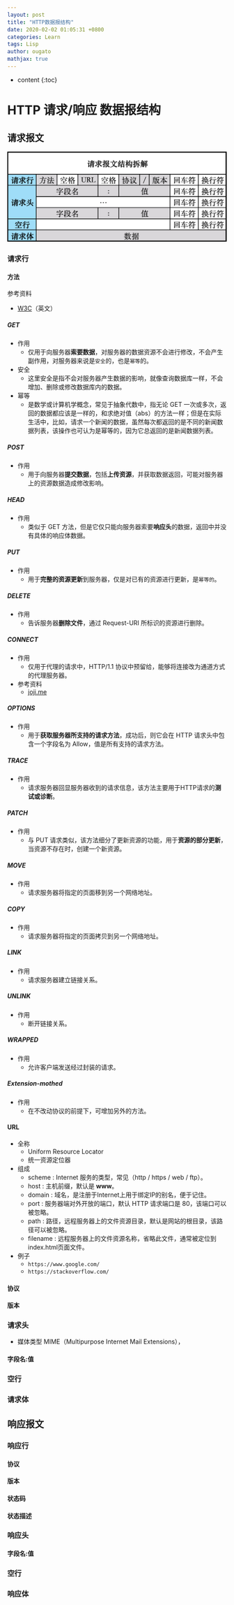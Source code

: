 ```yaml
---
layout: post
title: "HTTP数据报结构"
date: 2020-02-02 01:05:31 +0800
categories: Learn
tags: Lisp
author: ougato
mathjax: true
---
```


* content
{:toc}




# HTTP 请求/响应 数据报结构

## 请求报文

![请求报文结构](https://raw.githubusercontent.com/ougato/ougato.github.io/master/_image/http/http-request-datagram.png)

### 请求行

#### 方法

参考资料
* [W3C](https://www.w3.org/Protocols/rfc2616/rfc2616-sec9.html)（英文）

##### GET
* 作用
    * 仅用于向服务器**索要数据**，对服务器的数据资源不会进行修改，不会产生副作用，对服务器来说是`安全`的，也是`幂等`的。
* 安全
    * 这里安全是指不会对服务器产生数据的影响，就像查询数据库一样，不会增加、删除或修改数据库内的数据。
* 幂等
    * 是数学或计算机学概念，常见于抽象代数中，指无论 GET 一次或多次，返回的数据都应该是一样的，和求绝对值（abs）的方法一样；但是在实际生活中，比如，请求一个新闻的数据，虽然每次都返回的是不同的新闻数据列表，该操作也可认为是幂等的，因为它总返回的是新闻数据列表。

##### POST
* 作用
    * 用于向服务器**提交数据**，包括**上传资源**，并获取数据返回，可能对服务器上的资源数据造成修改影响。

##### HEAD
* 作用
    * 类似于 GET 方法，但是它仅只能向服务器索要**响应头**的数据，返回中并没有具体的响应体数据。

##### PUT
* 作用
    * 用于**完整的资源更新**到服务器，仅是对已有的资源进行更新，是`幂等的`。

##### DELETE
* 作用
    * 告诉服务器**删除文件**，通过 Request-URI 所标识的资源进行删除。

##### CONNECT
* 作用
    * 仅用于代理的请求中，HTTP/1.1 协议中预留给，能够将连接改为通道方式的代理服务器。
* 参考资料
    * [joji.me](https://www.joji.me/zh-cn/blog/the-http-connect-tunnel)

##### OPTIONS
* 作用
    * 用于**获取服务器所支持的请求方法**，成功后，则它会在 HTTP 请求头中包含一个字段名为 Allow，值是所有支持的请求方法。

##### TRACE
* 作用
    * 请求服务器回显服务器收到的请求信息，该方法主要用于HTTP请求的**测试或诊断**。

##### PATCH
* 作用
    * 与 PUT 请求类似，该方法细分了更新资源的功能，用于**资源的部分更新**，当资源不存在时，创建一个新资源。

##### MOVE
* 作用
    * 请求服务器将指定的页面移到另一个网络地址。

##### COPY
* 作用
    * 请求服务器将指定的页面拷贝到另一个网络地址。

##### LINK
* 作用
    * 请求服务器建立链接关系。

##### UNLINK
* 作用
    * 断开链接关系。

##### WRAPPED
* 作用
    * 允许客户端发送经过封装的请求。

##### Extension-mothed	
* 作用
    * 在不改动协议的前提下，可增加另外的方法。


#### URL
* 全称
    * Uniform Resource Locator
    * 统一资源定位器
* 组成
    * scheme : Internet 服务的类型，常见（http / https / web / ftp）。
    * host : 主机前缀，默认是 **www**。
    * domain : 域名，是注册于Internet上用于绑定IP的别名，便于记住。
    * port : 服务器端对外开放的端口，默认 HTTP 请求端口是 80，该端口可以被忽略。
    * path : 路径，远程服务器上的文件资源目录，默认是网站的根目录，该路径可以被忽略。
    * filename : 远程服务器上的文件资源名称，省略此文件，通常被定位到index.html页面文件。
* 例子
    * `https://www.google.com/`
    * `https://stackoverflow.com/`

#### 协议

#### 版本

### 请求头
* 媒体类型 MIME（Multipurpose Internet Mail Extensions），

#### 字段名:值

### 空行

### 请求体

## 响应报文

### 响应行

#### 协议

#### 版本

#### 状态码

#### 状态描述

### 响应头

#### 字段名:值

### 空行

### 响应体

